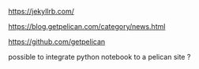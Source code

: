 https://jekyllrb.com/

https://blog.getpelican.com/category/news.html

https://github.com/getpelican

possible to integrate python notebook to a pelican site ?
